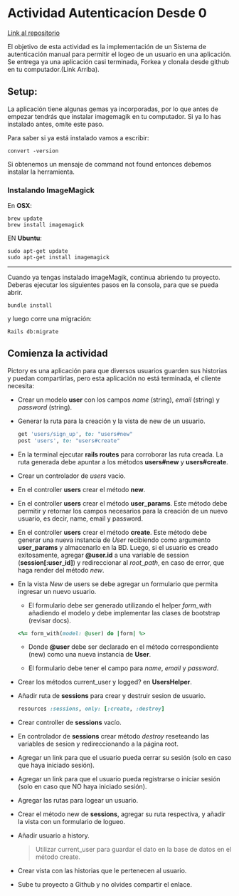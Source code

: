 # Actividad Autenticacíon Desde 0

[Link al repositorio](https://github.com/DesafioLatam/Taller_Autenticac-on_Manual_G11)

El objetivo de esta actividad es la implementación de un Sistema de autenticación manual para permitir el logeo de un usuario en una aplicación. 
Se entrega ya una aplicación casi terminada, Forkea y clonala desde github en tu computador.(Link Arriba).

## Setup:

La aplicación tiene algunas gemas ya incorporadas,  por lo que antes de empezar tendrás que instalar imagemagik en tu computador. Si ya lo has instalado antes, omite este paso.

Para saber si ya está instalado vamos a escribir:

~~~
convert -version
~~~

Si obtenemos un mensaje de command not found entonces debemos instalar la herramienta.

### Instalando ImageMagick

En **OSX**:

~~~
brew update
brew install imagemagick
~~~

EN **Ubuntu**: 

~~~
sudo apt-get update
sudo apt-get install imagemagick
~~~


-----------

Cuando ya  tengas instalado imageMagik, continua abriendo tu proyecto. Deberas ejecutar los siguientes pasos en la consola, para que se pueda abrir.

~~~
bundle install
~~~

y luego corre una migración: 

~~~
Rails db:migrate
~~~



## Comienza la actividad

Pictory es una aplicación para que diversos usuarios guarden sus historias y puedan compartirlas, pero esta aplicación no está terminada, el cliente necesita:

- Crear un modelo **user** con los campos *name* (string), *email* (string) y *password* (string).

- Generar la ruta para la creación y la vista de new de un usuario.

    ~~~ruby
   get 'users/sign_up', to: "users#new"
  	post 'users', to: "users#create"
    ~~~

- En la terminal ejecutar **rails routes** para corroborar las ruta creada. La ruta generada debe apuntar a los métodos **users#new** y **users#create**.

- Crear un controlador de *users* vacío.

- En el controller **users** crear el método **new**. 

- En el controller **users** crear el método **user_params**. Este método debe permitir y retornar los campos necesarios para la creación de un nuevo usuario, es decir, name, email y password.

- En el controller **users** crear el método **create**. Este método debe generar una nueva instancia de *User* recibiendo como argumento **user_params** y almacenarlo en la BD. Luego, si el usuario es creado exitosamente, agregar **@user.id** a una variable de session (**session[:user_id]**) y redireccionar al *root_path*, en caso de error, que haga render del método *new*.

- En la vista *New* de users se debe agregar un formulario que permita ingresar un nuevo usuario.

    - El formulario debe ser generado utilizando el helper *form_with* añadiendo el modelo y debe implementar las clases de bootstrap (revisar docs).

    ~~~ruby
    <%= form_with(model: @user) do |form| %>
    ~~~

    - Donde **@user** debe ser declarado en el método correspondiente (new) como una nueva instancia de **User**.

    - El formulario debe tener el campo para *name*, *email* y *password*.

- Crear los métodos current_user y logged? en **UsersHelper**.
 
	
- Añadir ruta de **sessions** para crear y destruir sesion de usuario.

	~~~ruby
	resources :sessions, only: [:create, :destroy]
	~~~

- Crear controller de **sessions** vacío.

- En controlador de **sessions** crear método *destroy* reseteando las variables de sesion y redireccionando a la página root.

- Agregar un link para que el usuario pueda cerrar su sesión (solo en caso que haya iniciado sesión).

- Agregar un link para que el usuario pueda registrarse o iniciar sesión (solo en caso que NO haya iniciado sesión).

- Agregar las rutas para logear un usuario.

- Crear el método new de **sessions**, agregar su ruta respectiva, y añadir la vista con un formulario de logueo.

- Añadir usuario a history.
	> Utilizar current_user para guardar el dato en la base de datos en el método create.

- Crear vista con las historias que le pertenecen al usuario.

- Sube tu proyecto a Github y no olvides compartir el enlace.